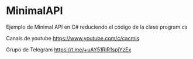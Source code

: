 # MinimalAPI
Ejemplo de Minimal API en C# reduciendo el código de la clase program.cs

Canals de youtube
https://www.youtube.com/c/cacmis

Grupo de Telegram
https://t.me/+uAY51RlR1spjYzEx
